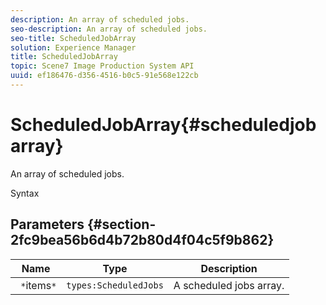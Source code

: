 ```yaml
---
description: An array of scheduled jobs.
seo-description: An array of scheduled jobs.
seo-title: ScheduledJobArray
solution: Experience Manager
title: ScheduledJobArray
topic: Scene7 Image Production System API
uuid: ef186476-d356-4516-b0c5-91e568e122cb
---
```


# ScheduledJobArray{#scheduledjobarray}

An array of scheduled jobs.

 Syntax 

## Parameters {#section-2fc9bea56b6d4b72b80d4f04c5f9b862}

|  Name  | Type  | Description  |
|---|---|---|
|  ` *`items`*`  | `types:ScheduledJobs`  | A scheduled jobs array.  |

